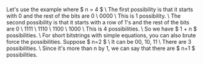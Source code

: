 Let's use the example where $ n = 4 $ \\
The first possibility is that it starts with 0 and the rest of the bits are 0 \\
0000 \\
This is 1 possibility. \\
The second possibility is that it starts with a row of 1's and the rest of the bits are 0 \\
1111 \\
1110 \\
1100 \\
1000 \\
This is 4 possibilities. \\
So we have $ 1 + n $ possibilities. \\
For short bitstrings with simple equations, you can also brute force the possibilities.
Suppose $ n=2 $ \\
It can be 00, 10, 11 \\
There are 3 possibilities. \\
Since it's more than n by 1, we can say that there are $ n+1 $ possibilities.
